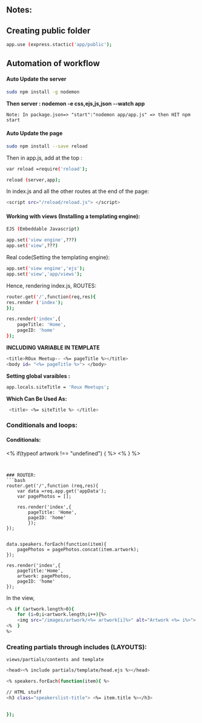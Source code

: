 ## Notes: 

  
## Creating public folder  

```bash
app.use (express.stactic('app/public');
```
  
  
## Automation of workflow  

#### Auto Update the server
```bash
sudo npm install -g nodemon  
```

**Then server :  nodemon -e css,ejs,js,json --watch app**

```Note: In package.json=> "start":"nodemon app/app.js" => then HIT npm start```


#### Auto Update the page 
```bash
sudo npm install --save reload
```

Then in app.js, add at the top : 
```bash
var reload =require('reload');

reload (server,app);
```

In index.js and all the other routes at the end of the page:   
```bash 
<script src="/reload/reload.js"> </script>
```

#### Working with views (Installing a templating engine): 

```bash 
EJS (Embeddable Javascript)

app.set('view engine',???)
app.set('view',???)

```
Real code(Setting the templating engine):  
```bash
app.set('view engine','ejs');
app.set('view','app/views');
```
   
Hence, rendering index.js, ROUTES:   
```bash
router.get('/',function(req,res){
res.render ('index');     
});
```
  
```bash
res.render('index',{
	pageTitle: 'Home',
	pageID: 'home'
});  
```

**INCLUDING VARIABLE IN TEMPLATE**  
```bash
<title>ROux Meetup-- <%= pageTitle %></title>
<body id= "<%= pageTitle %>"> </body>
```
  
  
**Setting global varaibles :**  
```bash   
app.locals.siteTitle = 'Roux Meetups';
```
  
**Which Can Be Used As:**
```bash
 <title> <%= siteTitle %> </title>
```
  

### Conditionals and loops:    
  
#### Conditionals:    
<% if(typeof artwork !== "undefined") { %>
	<script src="/js/pixgrid.js"> </script>
<% } %>
```  
  
  
### ROUTER:  
```bash
router.get('/',function (req,res){
	var data =req.app.get('appData');
	var pagePhotos = [];

	res.render('index',{
		pageTitle: 'Home',
		pageID: 'home'
		});
});  
  
  
data.speakers.forEach(function(item){
	pagePhotos = pagePhotos.concat(item.artwork);
});

res.render('index',{
	pageTitle:'Home',
	artwork: pagePhotos,
	pageID: 'home'
});
```

In the view, 
```bash
<% if (artwork.length>0){
	for (i=0;i<artwork.length;i++){%>
	<img src="/images/artwork/<%= artwork[i]%>" alt="Artwork <%= i%>">
<%	}
%>
```
  

### Creating partials through includes (LAYOUTS):  
`views/partials/contents and template`
```bash 
<head><% include partials/template/head.ejs %></head>
```  


```bash 
<% speakers.forEach(function(item){ %>

// HTML stuff 
<h3 class="speakerslist-title"> <%= item.title %></h3>
	

});

```
